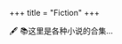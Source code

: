 +++
title = "Fiction"
+++

<p style="text-indent:0; margin-left:0;">
🖋 📚这里是各种小说的合集...
</p>

<script defer src="/js/cursor-stars.js"></script>
